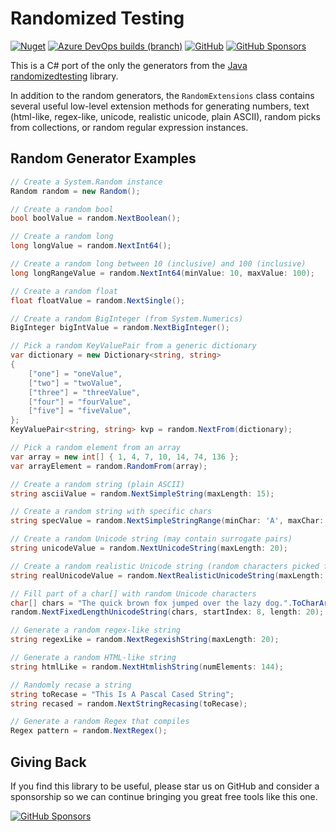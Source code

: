 Randomized Testing
=========

[![Nuget](https://img.shields.io/nuget/dt/RandomizedTesting.Generators)](https://www.nuget.org/packages/RandomizedTesting.Generators)
[![Azure DevOps builds (branch)](https://img.shields.io/azure-devops/build/NightOwl888/bb904c4c-d9de-434f-9b26-a6210ef516bc/2/release/v2.7.8)](https://dev.azure.com/NightOwl888/RandomizedTesting/_build?definitionId=2&_a=summary)
[![GitHub](https://img.shields.io/github/license/NightOwl888/RandomizedTesting)](https://github.com/NightOwl888/RandomizedTesting/blob/master/LICENSE.txt)
[![GitHub Sponsors](https://img.shields.io/badge/-Sponsor-fafbfc?logo=GitHub%20Sponsors)](https://github.com/sponsors/NightOwl888)

This is a C# port of the only the generators from the [Java randomizedtesting](https://github.com/randomizedtesting/randomizedtesting) library.

In addition to the random generators, the `RandomExtensions` class contains several useful low-level extension methods for generating numbers, text (html-like, regex-like, unicode, realistic unicode, plain ASCII), random picks from collections, or random regular expression instances.

## Random Generator Examples

```c#
// Create a System.Random instance
Random random = new Random();

// Create a random bool
bool boolValue = random.NextBoolean();

// Create a random long
long longValue = random.NextInt64();

// Create a random long between 10 (inclusive) and 100 (inclusive)
long longRangeValue = random.NextInt64(minValue: 10, maxValue: 100);

// Create a random float
float floatValue = random.NextSingle();

// Create a random BigInteger (from System.Numerics)
BigInteger bigIntValue = random.NextBigInteger();

// Pick a random KeyValuePair from a generic dictionary
var dictionary = new Dictionary<string, string>
{
    ["one"] = "oneValue",
    ["two"] = "twoValue",
    ["three"] = "threeValue",
    ["four"] = "fourValue",
    ["five"] = "fiveValue",
};
KeyValuePair<string, string> kvp = random.NextFrom(dictionary);

// Pick a random element from an array
var array = new int[] { 1, 4, 7, 10, 14, 74, 136 };
var arrayElement = random.RandomFrom(array);

// Create a random string (plain ASCII)
string asciiValue = random.NextSimpleString(maxLength: 15);

// Create a random string with specific chars
string specValue = random.NextSimpleStringRange(minChar: 'A', maxChar: 'F', maxLength: 10);

// Create a random Unicode string (may contain surrogate pairs)
string unicodeValue = random.NextUnicodeString(maxLength: 20);

// Create a random realistic Unicode string (random characters picked from the same Unicode block)
string realUnicodeValue = random.NextRealisticUnicodeString(maxLength: 30);

// Fill part of a char[] with random Unicode characters
char[] chars = "The quick brown fox jumped over the lazy dog.".ToCharArray();
random.NextFixedLengthUnicodeString(chars, startIndex: 8, length: 20);

// Generate a random regex-like string
string regexLike = random.NextRegexishString(maxLength: 20);

// Generate a random HTML-like string
string htmlLike = random.NextHtmlishString(numElements: 144);

// Randomly recase a string
string toRecase = "This Is A Pascal Cased String";
string recased = random.NextStringRecasing(toRecase);

// Generate a random Regex that compiles
Regex pattern = random.NextRegex();
```

## Giving Back

If you find this library to be useful, please star us on GitHub and consider a sponsorship so we can continue bringing you great free tools like this one.

[![GitHub Sponsors](https://img.shields.io/badge/-Sponsor-fafbfc?logo=GitHub%20Sponsors)](https://github.com/sponsors/NightOwl888)
